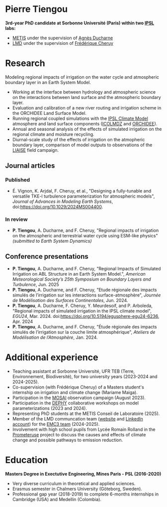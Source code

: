 # Pierre Tiengou
**3rd-year PhD candidate at Sorbonne Université (Paris) within two [IPSL](https://www.ipsl.fr/en/home-en/) labs:**
* [METIS](https://www.metis.upmc.fr/) under the supervision of [Agnès Ducharne](https://www.metis.upmc.fr/~ducharne/)
* [LMD](https://www.lmd.ipsl.fr/en/home-2/) under the supervision of [Frédérique Cheruy](https://web.lmd.jussieu.fr/~cheruy/PUBLI/CVISMAR2019.pdf)

# Research 
Modeling regional impacts of irrigation on the water cycle and atmospheric boundary layer in an Earth System Model.

* Working at the interface between hydrology and atmospheric science on the interactions between land surface and the atmospheric boundary layer.
* Evaluation and calibration of a new river routing and irrigation scheme in the ORCHIDEE Land Surface Model.
* Running regional coupled simulations with the [IPSL Climate Model](https://cmc.ipsl.fr/ipsl-climate-models/) atmosphere and land surface components ([ICOLMDZ](https://lmdz.lmd.jussieu.fr/) and [ORCHIDEE](https://orchidee.ipsl.fr/you-orchidee/)).
* Annual and seasonal analysis of the effects of simulated irrigation on the regional climate and moisture recycling.
* Diurnal-scale study of the effects of irrigation on the atmopheric boundary layer, comparison of model outputs to observations of the [LIAISE](https://liaise.aeris-data.fr/) field campaign.

## Journal articles
### Published
* É. Vignon, K. Arjdal, F. Cheruy, et al., "Designing a fully-tunable and versatile TKE-l turbulence parameterization for atmospheric models", _Journal of Advances in Modeling Earth Systems_, doi:https://doi.org/10.1029/2024MS004400.

### In review
* **P. Tiengou**, A. Ducharne, and F. Cheruy, "Regional impacts of irrigation on the atmospheric and terrestrial water cycle using ESM-like physics" _(submitted to Earth System Dynamics)_

## Conference presentations
* **P. Tiengou**, A. Ducharne, and F. Cheruy, "Regional Impacts of Simulated Irrigation on ABL Structure in an Earth System Model.", _American Meteorological Society’s 25th Symposium on Boundary Layers and Turbulence_, Jun. 2025
* **P. Tiengou**, A. Ducharne, and F. Cheruy, "Etude régionale des impacts simulés de l’irrigation sur les interactions surface-atmosphère", _Journée de Modélisation des Surfaces Continentales_, Jun. 2024.
* **P. Tiengou**, A. Ducharne, F. Cheruy, Y. Meurdesoif, and P. Arboleda, "Regional impacts of simulated irrigation in the IPSL climate model", _EGU24_, Mar. 2024. doi:https://doi.org/10.5194/egusphere-egu24-6236, Apr. 2024
* **P. Tiengou**, A. Ducharne, and F. Cheruy, "Étude régionale des impacts simulés de l’irrigation sur la couche limite atmosphérique", _Ateliers de Modélisation de l’Atmosphère_, Jan. 2024.

# Additional experience
* Teaching assistant at Sorbonne Université, UFR TEB (Terre, Environnement, Biodiversité), for two university years (2023-2024 and 2024-2025).
* Co-supervision (with Frédérique Cheruy) of a Masters student's internship on irrigation and climate change (Mariame Maiga).
* Participation in the [MOSAI](https://mosai.aeris-data.fr/) observation campaign (August 2023).
* Participation in the [DEPHY](https://www.umr-cnrm.fr/spip.php?article1183&lang=en) collaborative workshops on model parameterizations (2023 and 2024).
* Representing PhD students at the METIS Conseil de Laboratoire (2025).
* Member of the LMD communcation team ([website](https://www.lmd.ipsl.fr/en/home-2/) and [LinkedIn account](https://www.linkedin.com/company/laboratoire-de-m%C3%A9t%C3%A9orologie-dynamique/)) for the [EMC3 team](https://emc3.lmd.jussieu.fr/en) (2024-2025).
* Involvement with high school pupils from Lycée Romain Rolland in the [Prometeruse](https://www.prometeruse.org/) project to discuss the causes and effects of climate change and possible pathways to emission reduction.

# Education
**Masters Degree in Exectutive Engineering, Mines Paris - PSL (2016-2020)** 
 * Very diverse curriculum in theoretical and applied sciences.
 * Erasmus semester in Chalmers University (Göteborg, Sweden).
 * Professional gap year (2018-2019) to complete 6-months internships in Cambridge (USA) and Medellin (Colombia).
